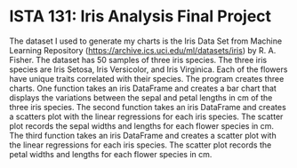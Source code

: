 # ISTA 131: Iris Analysis Final Project
The dataset I used to generate my charts is the Iris Data Set from Machine Learning Repository (https://archive.ics.uci.edu/ml/datasets/iris) by R. A. Fisher. The dataset has 50 samples of three iris species. The three iris species are Iris Setosa, Iris Versicolor, and Iris Virginica. Each of the flowers have unique traits correlated with their species. The program creates three charts.
One function takes an iris DataFrame and creates a bar chart that displays the variations between the sepal and petal lengths in cm of the three iris species.
The second function takes an iris DataFrame and creates a scatters plot with the linear regressions for each iris species. The scatter plot records the sepal widths and lengths for each flower species in cm.
The third function takes an iris DataFrame and creates a scatter plot with the linear regressions for each iris species. The scatter plot records the petal widths and lengths for each flower species in cm.
